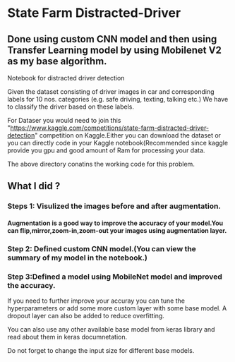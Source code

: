 # State Farm Distracted-Driver

## Done using custom CNN model and then using Transfer Learning model by using Mobilenet V2 as my base algorithm. 
Notebook for distracted driver detection 



Given the dataset consisting of driver images in car and corresponding labels for 10 nos. categories (e.g. safe driving, texting, talking etc.)
We have to classify the driver based on these labels.

For Dataser you would need to join this "https://www.kaggle.com/competitions/state-farm-distracted-driver-detection" competition on Kaggle.Either you can download the dataset or you can directly code in your Kaggle notebook(Recommended since kaggle provide you gpu and good amount of Ram for processing your data. 

The above directory conatins the working code for this problem.

## What I did ?

### Steps 1: Visulized the images before and after augmentation.
#### Augmentation is a good way to improve the accuracy of your model.You can flip,mirror,zoom-in,zoom-out your images using augmentation layer.

### Step 2: Defined custom CNN model.(You can view the summary of my model in the notebook.)

### Step 3:Defined a model using MobileNet model and improved the accuracy.

If you need to further improve your accuray you can tune the hyperparameters or add some more custom layer with some base model.
A dropout layer can also be added to reduce overfitting.

You can also use any other available base model from keras library and read about them in keras documnetation.

Do not forget to change the input size for different base models.




